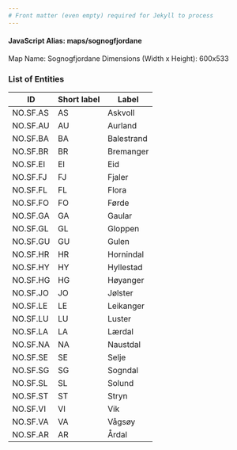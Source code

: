 ```yaml
---
# Front matter (even empty) required for Jekyll to process
---
```


#### JavaScript Alias: maps/sognogfjordane

Map Name: Sognogfjordane
Dimensions (Width x Height): 600x533





### List of Entities

ID | Short label | Label
---|---|---|
NO.SF.AS|AS|Askvoll
NO.SF.AU|AU|Aurland
NO.SF.BA|BA|Balestrand
NO.SF.BR|BR|Bremanger
NO.SF.EI|EI|Eid
NO.SF.FJ|FJ|Fjaler
NO.SF.FL|FL|Flora
NO.SF.FO|FO|Førde
NO.SF.GA|GA|Gaular
NO.SF.GL|GL|Gloppen
NO.SF.GU|GU|Gulen
NO.SF.HR|HR|Hornindal
NO.SF.HY|HY|Hyllestad
NO.SF.HG|HG|Høyanger
NO.SF.JO|JO|Jølster
NO.SF.LE|LE|Leikanger
NO.SF.LU|LU|Luster
NO.SF.LA|LA|Lærdal
NO.SF.NA|NA|Naustdal
NO.SF.SE|SE|Selje
NO.SF.SG|SG|Sogndal
NO.SF.SL|SL|Solund
NO.SF.ST|ST|Stryn
NO.SF.VI|VI|Vik
NO.SF.VA|VA|Vågsøy
NO.SF.AR|AR|Årdal

